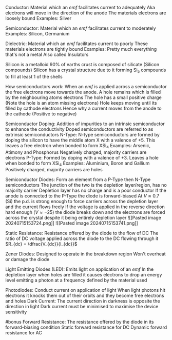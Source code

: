 Conductor: Material which an $emf$ facilitates current to adequately
	Aka electrons will move in the direction of the anode
	The materials electrons are loosely bound
	Examples: Silver

Semiconductor: Material which an $emf$ facilitates current to moderately
	Examples: Silicon, Germanium

Dielectric: Material which an $emf$ facilitates current to poorly
	These materials electrons are tightly bound
	Examples: Pretty much everything that's not a metal
	Also called Insulators

Silicon is a metalloid
90% of earths crust is composed of silicate (Silicon compounds)
Silicon has a crystal structure due to it forming Si$_5$ compounds to fill at least 1 of the shells

How semiconductors work:
	When an $emf$ is applied across a semiconductor the free electrons move towards the anode. A hole remains which is filled by the neighbouring atoms electrons
	The hole has a small positive charge (Note the hole is an atom missing electrons)
	Hole keeps moving until its filled by cathode electrons
	Hence why a current moves from the anode to the cathode (Positive to negative)

Semiconductor Doping:
	Addition of impurities to an intrinsic semiconductor to enhance the conductivity
	Doped semiconductors are referred to as extrinsic semiconductors
	N-Type:
		N-type semiconductors are formed by doping the silicon to have the middle atom X with a valence of +5. This leaves a free electron when bonded to form XSi$_4$
		Examples: Arsenic, Atimony and Phosphorus
		Negatively charged, majority carriers are electrons
	P-Type:
		Formed by doping with a valence of +3. Leaves a hole when bonded to form XSi$_4$
		Examples: Aluminium, Boron and Gallium
		Positively charged, majority carriers are holes

Semiconductor Diodes:
	Form an element from a P-Type then N-Type semiconductors
	The junction of the two is the depletion layer/region, has no majority carrier
	Depletion layer has no charge and is a poor conductor
	If the anode is connected to the P-Type the diode is forward-biased
		At $V \approx 0.7$ (Si) the p.d. is strong enough to force carriers across the depletion layer and the current flows freely
	If the voltage is applied in the reverse direction hard enough ($V \approx -25$) the diode breaks down and the electrons are forced across the crystal despite it being entirely depletion layer 
	![[Pasted image 20240715153724.png]]
	![[Pasted image 20240715153741.png]]

Static Resistance:
	Resistance offered by the diode to the flow of DC
	The ratio of DC voltage applied across the diode to the DC flowing through it
	$R_{dc} = \dfrac{V_{dc}}{I_{dc}}$

Zener Diodes:
	Designed to operate in the breakdown region
	Won't overheat or damage the diode

Light Emitting Diodes (LED):
	Emits light on application of an $emf$
	In the depletion layer when holes are filled it causes electrons to drop an energy level emitting a photon at a frequency defined by the material used

Photodiodes:
	Conduct current on application of light
	When light photons hit electrons it knocks them out of their orbits and they become free electrons and holes
	Dark Current:
		The current direction in darkness is opposite the direction in light
		Dark current must be minimised to maximise the device sensitivity

#bonus
Forward Resistance:
	The resistance offered by the diode in its forward-biasing condition
	Static forward resistance for DC
	Dynamic forward resistance for AC